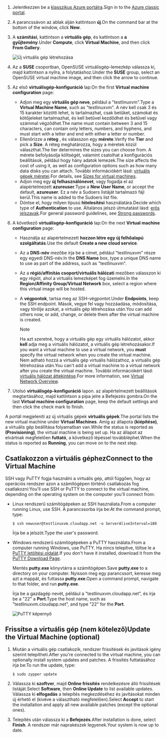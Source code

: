 1. <span data-ttu-id="43f43-101">Jelentkezzen be a [klasszikus Azure portálra](http://manage.windowsazure.com).</span><span class="sxs-lookup"><span data-stu-id="43f43-101">Sign in to the [Azure classic portal](http://manage.windowsazure.com).</span></span>  
2. <span data-ttu-id="43f43-102">A parancssávon az ablak alján kattintson **új**.</span><span class="sxs-lookup"><span data-stu-id="43f43-102">On the command bar at the bottom of the window, click **New**.</span></span>
3. <span data-ttu-id="43f43-103">A **számítási**, kattintson a **virtuális gép**, és kattintson a **a gyűjtemény**.</span><span class="sxs-lookup"><span data-stu-id="43f43-103">Under **Compute**, click **Virtual Machine**, and then click **From Gallery**.</span></span>
   
    ![Új virtuális gép létrehozása][Image1]
4. <span data-ttu-id="43f43-105">Az a **SUSE** csoportban, OpenSUSE virtuálisgép-lemezkép válassza ki, majd kattintson a nyílra, a folytatáshoz.</span><span class="sxs-lookup"><span data-stu-id="43f43-105">Under the **SUSE** group, select an OpenSUSE virtual machine image, and then click the arrow to continue.</span></span>
5. <span data-ttu-id="43f43-106">Az első **virtuálisgép-konfiguráció** lap:</span><span class="sxs-lookup"><span data-stu-id="43f43-106">On the first **Virtual machine configuration** page:</span></span>
   
   * <span data-ttu-id="43f43-107">Adjon meg egy **virtuális gép neve**, például a "testlinuxvm".</span><span class="sxs-lookup"><span data-stu-id="43f43-107">Type a **Virtual Machine Name**, such as "testlinuxvm".</span></span> <span data-ttu-id="43f43-108">A név kell csak 3 és 15 karakter közötti lehet, is tartalmazhat, csak betűket, számokat és kötőjeleket tartalmazhat, és kell betűvel kezdődhet és betűvel vagy számmal végződhet.</span><span class="sxs-lookup"><span data-stu-id="43f43-108">The name must contain between 3 and 15 characters, can contain only letters, numbers, and hyphens, and must start with a letter and end with either a letter or number.</span></span>
   * <span data-ttu-id="43f43-109">Ellenőrizze a **réteg** , és válasszon egy **mérete**.</span><span class="sxs-lookup"><span data-stu-id="43f43-109">Verify the **Tier** and pick a **Size**.</span></span> <span data-ttu-id="43f43-110">A réteg meghatározza, hogy a méretek közül választhat.</span><span class="sxs-lookup"><span data-stu-id="43f43-110">The tier determines the sizes you can choose from.</span></span> <span data-ttu-id="43f43-111">A mérete befolyásolja költségét, valamint csatolhat a konfigurációs beállítások, például hogy hány adatok lemezek.</span><span class="sxs-lookup"><span data-stu-id="43f43-111">The size affects the cost of using it, as well as configuration options such as how many data disks you can attach.</span></span> <span data-ttu-id="43f43-112">További információkért lásd: [virtuális gépek méretei](../articles/virtual-machines/linux/sizes.md?toc=%2fazure%2fvirtual-machines%2flinux%2ftoc.json).</span><span class="sxs-lookup"><span data-stu-id="43f43-112">For details, see [Sizes for virtual machines](../articles/virtual-machines/linux/sizes.md?toc=%2fazure%2fvirtual-machines%2flinux%2ftoc.json).</span></span>
   * <span data-ttu-id="43f43-113">Adjon meg egy **új felhasználónevet**, vagy fogadja el az alapértelmezett **azureuser**.</span><span class="sxs-lookup"><span data-stu-id="43f43-113">Type a **New User Name**, or accept the default, **azureuser**.</span></span> <span data-ttu-id="43f43-114">Ez a név a Sudoers listáját tartalmazó fájl kerül.</span><span class="sxs-lookup"><span data-stu-id="43f43-114">This name is added to the Sudoers list file.</span></span>
   * <span data-ttu-id="43f43-115">Döntse el, hogy milyen típusú **hitelesítési** használatára.</span><span class="sxs-lookup"><span data-stu-id="43f43-115">Decide which type of **Authentication** to use.</span></span> <span data-ttu-id="43f43-116">Általános jelszó útmutatást lásd: [erős jelszavak](http://msdn.microsoft.com/library/ms161962.aspx).</span><span class="sxs-lookup"><span data-stu-id="43f43-116">For general password guidelines, see [Strong passwords](http://msdn.microsoft.com/library/ms161962.aspx).</span></span>
6. <span data-ttu-id="43f43-117">A következő **virtuálisgép-konfiguráció** lap:</span><span class="sxs-lookup"><span data-stu-id="43f43-117">On the next **Virtual machine configuration** page:</span></span>
   
   * <span data-ttu-id="43f43-118">Használja az alapértelmezett **hozzon létre egy új felhőalapú szolgáltatás**.</span><span class="sxs-lookup"><span data-stu-id="43f43-118">Use the default **Create a new cloud service**.</span></span>
   * <span data-ttu-id="43f43-119">Az a **DNS-név** mezőbe írja be a címet, például "testlinuxvm" része egy egyedi DNS-név.</span><span class="sxs-lookup"><span data-stu-id="43f43-119">In the **DNS Name** box, type a unique DNS name to use as part of the address, such as "testlinuxvm".</span></span>
   * <span data-ttu-id="43f43-120">Az a **régió/affinitás csoport/virtuális hálózati** mezőben válasszon ki egy régiót, ahol a virtuális lemezképet fog üzemelni.</span><span class="sxs-lookup"><span data-stu-id="43f43-120">In the **Region/Affinity Group/Virtual Network** box, select a region where this virtual image will be hosted.</span></span>
   * <span data-ttu-id="43f43-121">A **végpontok**, tartsa meg az SSH-végpontot.</span><span class="sxs-lookup"><span data-stu-id="43f43-121">Under **Endpoints**, keep the SSH endpoint.</span></span> <span data-ttu-id="43f43-122">Mások, vegye fel vagy hozzáadása, módosítása, vagy törölje azokat, a virtuális gép létrehozása után.</span><span class="sxs-lookup"><span data-stu-id="43f43-122">You can add others now, or add, change, or delete them after the virtual machine is created.</span></span>
     
     > [!NOTE]
     > <span data-ttu-id="43f43-123">Ha azt szeretné, hogy a virtuális gép egy virtuális hálózatot, akkor **kell** adja meg a virtuális hálózatot, a virtuális gép létrehozásakor.</span><span class="sxs-lookup"><span data-stu-id="43f43-123">If you want a virtual machine to use a virtual network, you **must** specify the virtual network when you create the virtual machine.</span></span> <span data-ttu-id="43f43-124">Nem adható hozzá a virtuális gép virtuális hálózathoz, a virtuális gép létrehozása után.</span><span class="sxs-lookup"><span data-stu-id="43f43-124">You can't add a virtual machine to a virtual network after you create the virtual machine.</span></span> <span data-ttu-id="43f43-125">További információkért lásd: [virtuális hálózat áttekintése](../articles/virtual-network/virtual-networks-overview.md).</span><span class="sxs-lookup"><span data-stu-id="43f43-125">For more information, see [Virtual Network Overview](../articles/virtual-network/virtual-networks-overview.md).</span></span>
     > 
     > 
7. <span data-ttu-id="43f43-126">Utolsó **virtuálisgép-konfiguráció** lapon. az alapértelmezett beállítások megtartásához, majd kattintson a pipa jelre a Befejezés gombra.</span><span class="sxs-lookup"><span data-stu-id="43f43-126">On the last **Virtual machine configuration** page, keep the default settings and then click the check mark to finish.</span></span>

<span data-ttu-id="43f43-127">A portál megjeleníti az új virtuális gépek **virtuális gépek**.</span><span class="sxs-lookup"><span data-stu-id="43f43-127">The portal lists the new virtual machine under **Virtual Machines**.</span></span> <span data-ttu-id="43f43-128">Amíg az állapota **(kiépítése)**, a virtuális gép beállítása folyamatban van.</span><span class="sxs-lookup"><span data-stu-id="43f43-128">While the status is reported as **(Provisioning)**, the virtual machine is being set up.</span></span> <span data-ttu-id="43f43-129">Ha az állapot az elvártnak megfelelően **futtató**, a következő lépéssel továbbléphet.</span><span class="sxs-lookup"><span data-stu-id="43f43-129">When the status is reported as **Running**, you can move on to the next step.</span></span>

## <a name="connect-to-the-virtual-machine"></a><span data-ttu-id="43f43-130">Csatlakozzon a virtuális géphez</span><span class="sxs-lookup"><span data-stu-id="43f43-130">Connect to the Virtual Machine</span></span>
<span data-ttu-id="43f43-131">SSH vagy PuTTY fogja használni a virtuális gép, attól függően, hogy az operációs rendszer azon a számítógépen történő csatlakozás fog csatlakozni:</span><span class="sxs-lookup"><span data-stu-id="43f43-131">You'll use SSH or PuTTY to connect to the virtual machine, depending on the operating system on the computer you'll connect from:</span></span>

* <span data-ttu-id="43f43-132">Linux rendszerű számítógépeken az SSH használata.</span><span class="sxs-lookup"><span data-stu-id="43f43-132">From a computer running Linux, use SSH.</span></span> <span data-ttu-id="43f43-133">A parancssorba írja be:</span><span class="sxs-lookup"><span data-stu-id="43f43-133">At the command prompt, type:</span></span>
  
    `$ ssh newuser@testlinuxvm.cloudapp.net -o ServerAliveInterval=180`
  
    <span data-ttu-id="43f43-134">Írja be a jelszót.</span><span class="sxs-lookup"><span data-stu-id="43f43-134">Type the user's password.</span></span>
* <span data-ttu-id="43f43-135">Windows rendszerű számítógépeken a PuTTY használata.</span><span class="sxs-lookup"><span data-stu-id="43f43-135">From a computer running Windows, use PuTTY.</span></span> <span data-ttu-id="43f43-136">Ha nincs telepítve, töltse le a [PuTTY letöltési oldalát][PuTTYDownload].</span><span class="sxs-lookup"><span data-stu-id="43f43-136">If you don't have it installed, download it from the [PuTTY Download Page][PuTTYDownload].</span></span>
  
    <span data-ttu-id="43f43-137">Mentés **putty.exe** könyvtárra a számítógépen.</span><span class="sxs-lookup"><span data-stu-id="43f43-137">Save **putty.exe** to a directory on your computer.</span></span> <span data-ttu-id="43f43-138">Nyisson meg egy parancssort, keresse meg azt a mappát, és futtassa **putty.exe**.</span><span class="sxs-lookup"><span data-stu-id="43f43-138">Open a command prompt, navigate to that folder, and run **putty.exe**.</span></span>
  
    <span data-ttu-id="43f43-139">Írja be a gazdagép nevét, például a "testlinuxvm.cloudapp.net", és írja be a "22" a **Port**.</span><span class="sxs-lookup"><span data-stu-id="43f43-139">Type the host name, such as "testlinuxvm.cloudapp.net", and type "22" for the **Port**.</span></span>
  
    ![PuTTY képernyő][Image6]  

## <a name="update-the-virtual-machine-optional"></a><span data-ttu-id="43f43-141">Frissítse a virtuális gép (nem kötelező)</span><span class="sxs-lookup"><span data-stu-id="43f43-141">Update the Virtual Machine (optional)</span></span>
1. <span data-ttu-id="43f43-142">Miután a virtuális gép csatlakozik, rendszer frissítések és javítások igény szerint telepítheti.</span><span class="sxs-lookup"><span data-stu-id="43f43-142">After you're connected to the virtual machine, you can optionally install system updates and patches.</span></span> <span data-ttu-id="43f43-143">A frissítés futtatásához írja be:</span><span class="sxs-lookup"><span data-stu-id="43f43-143">To run the update, type:</span></span>
   
    `$ sudo zypper update`
2. <span data-ttu-id="43f43-144">Válassza ki **szoftver**, majd **Online frissítés** rendelkezésre álló frissítések listáját.</span><span class="sxs-lookup"><span data-stu-id="43f43-144">Select **Software**, then **Online Update** to list available updates.</span></span> <span data-ttu-id="43f43-145">Válassza ki **elfogadás** a telepítés megkezdéséhez és javításokat minden új érhető el (kivéve a választható megfelelően).</span><span class="sxs-lookup"><span data-stu-id="43f43-145">Select **Accept** to start the installation and apply all new available patches (except the optional ones).</span></span>
3. <span data-ttu-id="43f43-146">Telepítés után válassza ki a **Befejezés**.</span><span class="sxs-lookup"><span data-stu-id="43f43-146">After installation is done, select **Finish**.</span></span>  <span data-ttu-id="43f43-147">A rendszer már naprakészek legyenek.</span><span class="sxs-lookup"><span data-stu-id="43f43-147">Your system is now up to date.</span></span>

[PuTTYDownload]: http://www.puttyssh.org/download.html

[Image1]: ./media/create-and-configure-opensuse-vm-in-portal/CreateVM.png

[Image6]: ./media/create-and-configure-opensuse-vm-in-portal/putty.png

